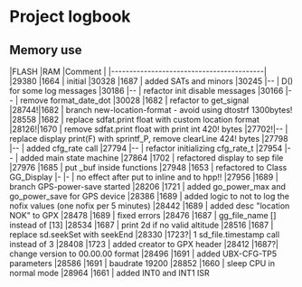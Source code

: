 # Project logbook
## Memory use

|FLASH |RAM  |Comment                      |
|------------------------------------------|
|29380 |1664 | initial
|30328 |1687 | added SATs and minors
|30245 |--   | D() for some log messages
|30186 |--   | refactor init disable messages
|30166 |--   | remove format_date_dot
|30028 |1682 | refactor to get_signal
|28744!|1682 | branch new-location-format - avoid using dtostrf 1300bytes!
|28558 |1682 | replace sdfat.print float with custom location format
|28126!|1670 | remove sdfat.print float with print int 420! bytes
|27702!|--   | replace display print(F) with sprintf_P, remove clearLine 424! bytes
|27798 |--   | added cfg_rate call
|27794 |--   | refactor initializing cfg_rate_t
|27954 |--   | added main state machine
|27864 |1702 | refactored display to sep file
|27976 |1685 | put _buf inside functions
|27948 |1653 | refactored to Class GG_Display
|-     |-    | no effect after put to inline and to hpp!!
|27956 |1689 | branch GPS-power-save started
|28206 |1721 | added go_power_max and go_power_save for GPS device
|28386 |1689 | added logic to not to log the nofix values (one nofix per 5 minutes)
|28442 |1689 | added desc "location NOK" to GPX
|28478 |1689 | fixed errors
|28476 |1687 | gg_file_name [] instead of [13]
|28534 |1687 | print 2d if no valid altitude
|28516 |1687 | replace sd.seekSet with seekEnd
|28330 |1723?| 1 sd_file.timestamp call instead of 3
|28408 |1723 | added creator to GPX header
|28412 |1687?| change version to 00.00.00 format
|28496 |1691 | added UBX-CFG-TP5 parameters
|28586 |1691 | baudrate 19200
|28852 |1660 | sleep CPU in normal mode
|28964 |1661 | added INT0 and INT1 ISR
